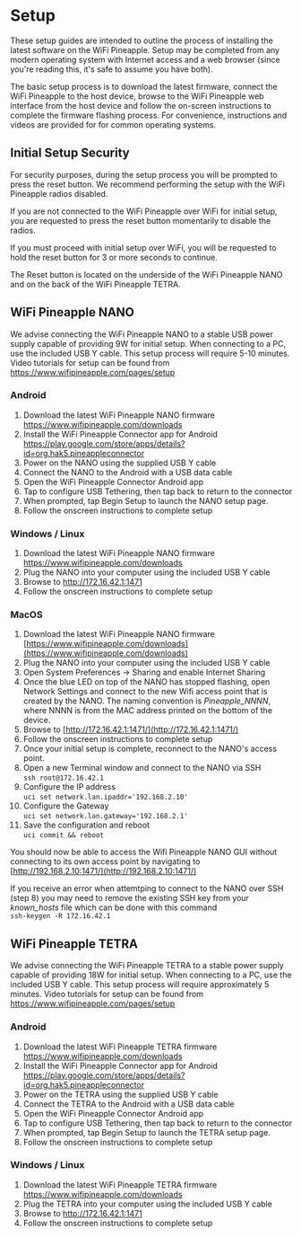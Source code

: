 # Setup
These setup guides are intended to outline the process of installing the latest software on the WiFi Pineapple. Setup may be completed from any modern operating system with Internet access and a web browser (since you're reading this, it's safe to assume you have both).

The basic setup process is to download the latest firmware, connect the WiFi Pineapple to the host device, browse to the WiFi Pineapple web interface from the host device and follow the on-screen instructions to complete the firmware flashing process. For convenience, instructions and videos are provided for for common operating systems.

## Initial Setup Security

For security purposes, during the setup process you will be prompted to press the reset button. We recommend performing the setup with the WiFi Pineapple radios disabled.

If you are not connected to the WiFi Pineapple over WiFi for initial setup, you are requested to press the reset button momentarily to disable the radios.

If you must proceed with initial setup over WiFi, you will be requested to hold the reset button for 3 or more seconds to continue. 

The Reset button is located on the underside of the WiFi Pineapple NANO and on the back of the WiFi Pineapple TETRA.

## WiFi Pineapple NANO

We advise connecting the WiFi Pineapple NANO to a stable USB power supply capable of providing 9W for initial setup. When connecting to a PC, use the included USB Y cable. This setup process will require 5-10 minutes. Video tutorials for setup can be found from https://www.wifipineapple.com/pages/setup

### Android

1. Download the latest WiFi Pineapple NANO firmware
    https://www.wifipineapple.com/downloads
2. Install the WiFi Pineapple Connector app for Android
    https://play.google.com/store/apps/details?id=org.hak5.pineappleconnector
3. Power on the NANO using the supplied USB Y cable
4. Connect the NANO to the Android with a USB data cable
5. Open the WiFi Pineapple Connector Android app
6. Tap to configure USB Tethering, then tap back to return to the connector
7. When prompted, tap Begin Setup to launch the NANO setup page.
8. Follow the onscreen instructions to complete setup

### Windows / Linux

1. Download the latest WiFi Pineapple NANO firmware
    https://www.wifipineapple.com/downloads
2. Plug the NANO into your computer using the included USB Y cable
3. Browse to http://172.16.42.1:1471
4. Follow the onscreen instructions to complete setup

### MacOS

1. Download the latest WiFi Pineapple NANO firmware  
    [https://www.wifipineapple.com/downloads](https://www.wifipineapple.com/downloads)
2. Plug the NANO into your computer using the included USB Y cable
3. Open System Preferences -> Sharing and enable Internet Sharing
4. Once the blue LED on top of the NANO has stopped flashing, open Network Settings and connect to the new Wifi access point that is created by the NANO.  The naming convention is *Pineapple_NNNN*, where NNNN is from the MAC address printed on the bottom of the device.
5. Browse to [http://172.16.42.1:1471/](http://172.16.42.1:1471/)
6. Follow the onscreen instructions to complete setup
7. Once your initial setup is complete, reconnect to the NANO's access point.
8. Open a new Terminal window and connect to the NANO via SSH  
    `ssh root@172.16.42.1`
9. Configure the IP address  
    `uci set network.lan.ipaddr='192.168.2.10'`
10. Configure the Gateway  
    `uci set network.lan.gateway='192.168.2.1'`
12. Save the configuration and reboot  
    `uci commit && reboot`

You should now be able to access the Wifi Pineapple NANO GUI without connecting to its own access point by navigating to [http://192.168.2.10:1471/](http://192.168.2.10:1471/)

If you receive an error when attemtping to connect to the NANO over SSH (step 8) you may need to remove the existing SSH key from your *known_hosts* file which can be done with this command  
    `ssh-keygen -R 172.16.42.1`

## WiFi Pineapple TETRA

We advise connecting the WiFi Pineapple TETRA to a stable power supply capable of providing 18W for initial setup. When connecting to a PC, use the included USB Y cable. This setup process will require approximately 5 minutes. Video tutorials for setup can be found from https://www.wifipineapple.com/pages/setup

### Android

1. Download the latest WiFi Pineapple TETRA firmware
    https://www.wifipineapple.com/downloads
2. Install the WiFi Pineapple Connector app for Android
    https://play.google.com/store/apps/details?id=org.hak5.pineappleconnector
3. Power on the TETRA using the supplied USB Y cable
4. Connect the TETRA to the Android with a USB data cable
5. Open the WiFi Pineapple Connector Android app
6. Tap to configure USB Tethering, then tap back to return to the connector
7. When prompted, tap Begin Setup to launch the TETRA setup page.
8. Follow the onscreen instructions to complete setup

### Windows / Linux

1. Download the latest WiFi Pineapple TETRA firmware
    https://www.wifipineapple.com/downloads
2. Plug the TETRA into your computer using the included USB Y cable
3. Browse to http://172.16.42.1:1471
4. Follow the onscreen instructions to complete setup

